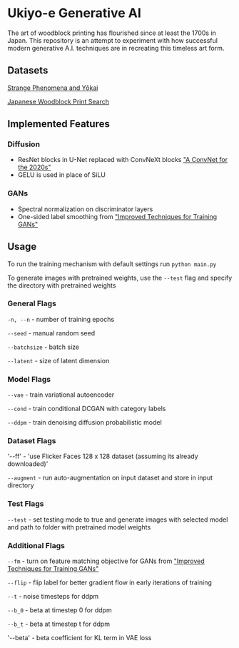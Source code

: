 # Ukiyo-e Generative AI

The art of woodblock printing has flourished since at least the 1700s in Japan. This repository is an attempt to experiment with how successful modern generative A.I. techniques are in recreating this timeless art form. 

## Datasets

[Strange Phenomena and Yōkai](https://www.nichibun.ac.jp/en/db/category/yokaigazou/)

[Japanese Woodblock Print Search](https://ukiyo-e.org/)

## Implemented Features

### Diffusion

- ResNet blocks in U-Net replaced with ConvNeXt blocks ["A ConvNet for the 2020s"](https://arxiv.org/abs/2201.03545)
- GELU is used in place of SiLU

### GANs

- Spectral normalization on discriminator layers
- One-sided label smoothing from ["Improved Techniques for Training GANs"](https://arxiv.org/pdf/1606.03498)

## Usage

To run the training mechanism with default settings run `python main.py`

To generate images with pretrained weights, use the `--test` flag 
and specify the directory with pretrained weights

### General Flags

`-n, --n` - number of training epochs

`--seed` - manual random seed

`--batchsize` - batch size

`--latent` - size of latent dimension

### Model Flags

`--vae` - train variational autoencoder 

`--cond` - train conditional DCGAN with category labels

`--ddpm` - train denoising diffusion probabilistic model

### Dataset Flags

'--ff' - 'use Flicker Faces 128 x 128 dataset (assuming its already downloaded)'

`--augment` - run auto-augmentation on input dataset and store in input directory

### Test Flags

`--test` - set testing mode to true and generate images with selected model and path to folder with pretrained model weights

### Additional Flags

`--fm` - turn on feature matching objective for GANs from ["Improved Techniques for Training GANs"](https://arxiv.org/pdf/1606.03498)

`--flip` - flip label for better gradient flow in early iterations of training

`--t` - noise timesteps for ddpm

`--b_0` - beta at timestep 0 for ddpm

`--b_t` - beta at timestep t for ddpm

'--beta' - beta coefficient for KL term in VAE loss
